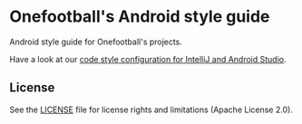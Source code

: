 # Onefootball's Android style guide
Android style guide for Onefootball's projects.

Have a look at our [code style configuration for IntelliJ and Android Studio](https://github.com/Onefootball/java-code-styles).

## License
See the [LICENSE](LICENSE) file for license rights and limitations (Apache License 2.0).

